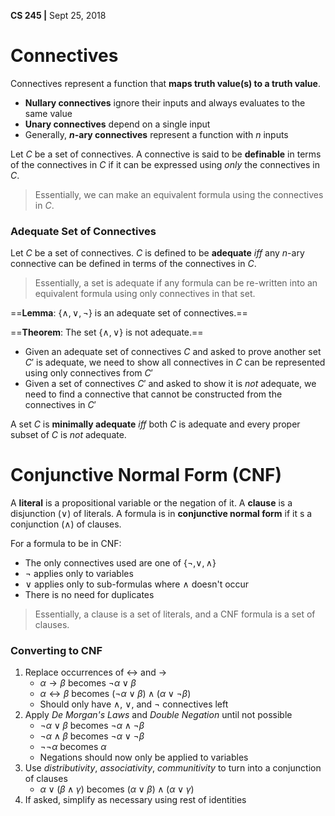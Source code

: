**CS 245 |** Sept 25, 2018


# Connectives
Connectives represent a function that __maps truth value(s) to a truth value__.
 - __Nullary connectives__ ignore their inputs and always evaluates to the same value
 - __Unary connectives__ depend on a single input
 - Generally, ___n_-ary connectives__ represent a function with _n_ inputs

Let $C$ be a set of connectives.
A connective is said to be __definable__ in terms of the connectives in $C$ if it can be expressed using _only_ the connectives in $C$.

> Essentially, we can make an equivalent formula using the connectives in $C$.

### Adequate Set of Connectives
Let $C$ be a set of connectives.
$C$ is defined to be __adequate__ _iff_ any _n_-ary connective can be defined in terms of the connectives in $C$.
> Essentially, a set is adequate if any formula can be re-written into an equivalent formula using only connectives in that set.

==__Lemma__: $\{\wedge, \vee, \neg\}$ is an adequate set of connectives.==

==__Theorem__: The set $\{\wedge, \vee \}$ is not adequate.==

 - Given an adequate set of connectives $C$ and asked to prove another set $C'$ is adequate, we need to show all connectives in $C$ can be represented using only connectives from $C'$
 - Given a set of connectives $C'$ and asked to show it is _not_ adequate, we need to find a connective that cannot be constructed from the connectives in $C'$

A set $C$ is __minimally adequate__ _iff_ both $C$ is adequate and every proper subset of $C$ is _not_ adequate.


# Conjunctive Normal Form (CNF)
A __literal__ is a propositional variable or the negation of it.
A __clause__ is a disjunction ($\vee$) of literals.
A formula is in __conjunctive normal form__ if it s a conjunction ($\wedge$) of clauses.

For a formula to be in CNF:
 - The only connectives used are one of $\{ \neg, \vee, \wedge \}$
 - $\neg$ applies only to variables
 - $\vee$ applies only to sub-formulas where $\wedge$ doesn't occur
 - There is no need for duplicates

> Essentially, a clause is a set of literals, and a CNF formula is a set of clauses.

### Converting to CNF
1. Replace occurrences of $\leftrightarrow$ and $\rightarrow$
   - $\alpha \rightarrow \beta$ becomes $\neg \alpha \vee \beta$
   - $\alpha \leftrightarrow \beta$ becomes $(\neg \alpha \vee \beta) \wedge (\alpha \vee \neg \beta)$
   - Should only have $\wedge$, $\vee$, and $\neg$ connectives left
2. Apply _De Morgan's Laws_ and _Double Negation_ until not possible
   - $\neg \alpha \vee \beta$ becomes $\neg \alpha \wedge \neg \beta$
   - $\neg \alpha \wedge \beta$ becomes $\neg \alpha \vee \neg \beta$
   - $\neg \neg \alpha$ becomes $\alpha$
   - Negations should now only be applied to variables
3. Use _distributivity_, _associativity_, _communitivity_ to turn into a conjunction of clauses
   - $\alpha \vee (\beta \wedge \gamma)$ becomes $(\alpha \vee \beta) \wedge (\alpha \vee \gamma)$
4. If asked, simplify as necessary using rest of identities
